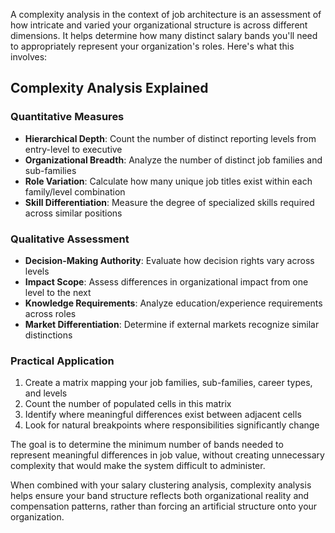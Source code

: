 A complexity analysis in the context of job architecture is an assessment of how intricate and varied your organizational structure is across different dimensions. It helps determine how many distinct salary bands you'll need to appropriately represent your organization's roles. Here's what this involves:
## Complexity Analysis Explained

### Quantitative Measures
- **Hierarchical Depth**: Count the number of distinct reporting levels from entry-level to executive
- **Organizational Breadth**: Analyze the number of distinct job families and sub-families
- **Role Variation**: Calculate how many unique job titles exist within each family/level combination
- **Skill Differentiation**: Measure the degree of specialized skills required across similar positions
### Qualitative Assessment
- **Decision-Making Authority**: Evaluate how decision rights vary across levels
- **Impact Scope**: Assess differences in organizational impact from one level to the next
- **Knowledge Requirements**: Analyze education/experience requirements across roles
- **Market Differentiation**: Determine if external markets recognize similar distinctions
### Practical Application
1. Create a matrix mapping your job families, sub-families, career types, and levels
2. Count the number of populated cells in this matrix
3. Identify where meaningful differences exist between adjacent cells
4. Look for natural breakpoints where responsibilities significantly change

The goal is to determine the minimum number of bands needed to represent meaningful differences in job value, without creating unnecessary complexity that would make the system difficult to administer.

When combined with your salary clustering analysis, complexity analysis helps ensure your band structure reflects both organizational reality and compensation patterns, rather than forcing an artificial structure onto your organization.